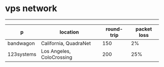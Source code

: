 # vps network

---

| p          | location                  | round-trip | packet loss |
| ---------- | ------------------------- | ---------- | ----------- |
| bandwagon  | California, QuadraNet     | 150        | 2%          |
| 123systems | Los Angeles, ColoCrossing | 200        | 25%         |
